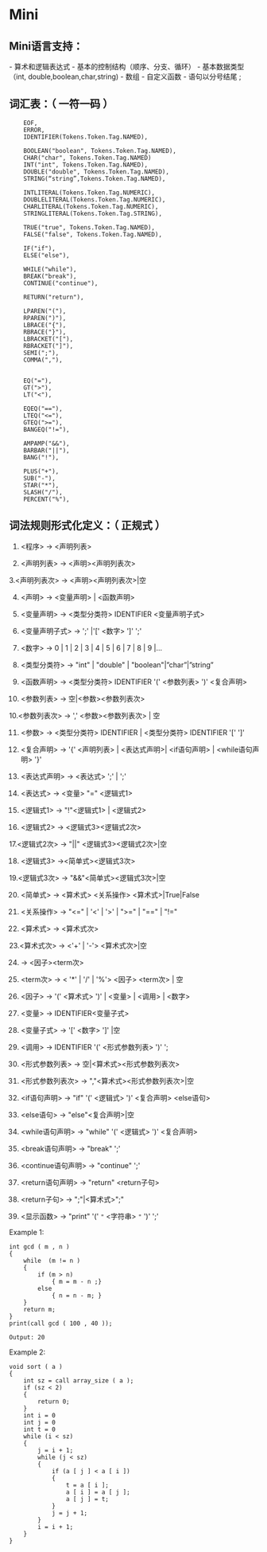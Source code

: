 # Mini

## Mini语言支持：

- 算术和逻辑表达式
- 基本的控制结构（顺序、分支、循环）
- 基本数据类型（int, double,boolean,char,string)
- 数组
- 自定义函数
- 语句以分号结尾 ;


## 词汇表：（ 一符一码 ）
         
        EOF,
        ERROR,
        IDENTIFIER(Tokens.Token.Tag.NAMED),

        BOOLEAN("boolean", Tokens.Token.Tag.NAMED),
        CHAR("char", Tokens.Token.Tag.NAMED)
        INT("int", Tokens.Token.Tag.NAMED), 
        DOUBLE("double", Tokens.Token.Tag.NAMED),
        STRING(“string”,Tokens.Token.Tag.NAMED),

        INTLITERAL(Tokens.Token.Tag.NUMERIC),
        DOUBLELITERAL(Tokens.Token.Tag.NUMERIC),
        CHARLITERAL(Tokens.Token.Tag.NUMERIC),
        STRINGLITERAL(Tokens.Token.Tag.STRING),

        TRUE("true", Tokens.Token.Tag.NAMED),
        FALSE("false", Tokens.Token.Tag.NAMED),

        IF("if"),
        ELSE("else"),

        WHILE("while"),
        BREAK("break"),
        CONTINUE("continue"),
        
        RETURN("return"),
     
        LPAREN("("),
        RPAREN(")"),
        LBRACE("{"),
        RBRACE("}"),
        LBRACKET("["),
        RBRACKET("]"),
        SEMI(";"),
        COMMA(","),
        
        
        EQ("="),
        GT(">"),
        LT("<"),
        
        EQEQ("=="),
        LTEQ("<="),
        GTEQ(">="),
        BANGEQ("!="),
        
        AMPAMP("&&"),
        BARBAR("||"),
        BANG("!"),

        PLUS("+"),
        SUB("-"),
        STAR("*"),
        SLASH("/"),
        PERCENT("%"),
       

## 词法规则形式化定义：（ 正规式 ）
 
1. <程序> → <声明列表> 

2. <声明列表> → <声明><声明列表次>

3.<声明列表次> → <声明><声明列表次>|空

4. <声明> → <变量声明> | <函数声明>

5. <变量声明> → <类型分类符> IDENTIFIER <变量声明子式>

6. <变量声明子式> →  ';' |'[' <数字> ']' ';' 

6. <数字> → 0 | 1 | 2 | 3 | 4 | 5 | 6 | 7 | 8 | 9 |...

7. <类型分类符> → "int" | "double" | "boolean"|”char”|”string”

8. <函数声明> → <类型分类符> IDENTIFIER '(' <参数列表> ')' <复合声明>       

9. <参数列表> →  空|<参数><参数列表次>

10.<参数列表次> → ',' <参数><参数列表次> | 空

11. <参数> → <类型分类符> IDENTIFIER | <类型分类符> IDENTIFIER '[' ']'

12. <复合声明> → '{' <声明列表> | <表达式声明>| <if语句声明> | <while语句声明> '}'

13. <表达式声明> → <表达式> ';' | ';'    

14. <表达式> → <变量> "=" <逻辑式1>

15. <逻辑式1> → "!"<逻辑式1> | <逻辑式2>     

16. <逻辑式2> → <逻辑式3><逻辑式2次>

17.<逻辑式2次> → "||" <逻辑式3><逻辑式2次>|空

18. <逻辑式3> →<简单式><逻辑式3次>

19.<逻辑式3次> → "&&"<简单式><逻辑式3次>|空

20. <简单式> → <算术式> <关系操作> <算术式>|True|False 

21. <关系操作> → "<=" | '<' | '>' | ">=" | "==" | "!="

22. <算术式> → <term><算术式次>

23.<算术式次> → <'+' | '-'> <term><算术式次>|空 

24. <term> → <因子><term次>

25. <term次> → < '*' | '/' | '%'> <因子> <term次> | 空

26. <因子> → '(' <算术式> ')' | <变量> | <调用> | <数字> 

27. <变量> → IDENTIFIER<变量子式>

28. <变量子式> → '[' <数字> ']' |空

28. <调用> → IDENTIFIER '(' <形式参数列表> ')' ';

29. <形式参数列表> → 空|<算术式><形式参数列表次>

30. <形式参数列表次> → ","<算术式><形式参数列表次>|空

31. <if语句声明> → "if" '(' <逻辑式> ')' <复合声明> <else语句>

32. <else语句> → "else"<复合声明>|空

32. <while语句声明> → "while" '(' <逻辑式> ')' <复合声明>

33. <break语句声明> → "break" ';'

34. <continue语句声明> → "continue" ';' 

35. <return语句声明> → "return" <return子句>

36. <return子句> → ";"|<算术式>";"

37. <显示函数> → "print" '(' `"` <字符串> `"` ')' ';'

Example 1:

```
int gcd ( m , n )
{
	while  (m != n )
	{
		if (m > n) 
			{ m = m - n ;}
		else
			{ n = n - m; }
	}
	return m;
}
print(call gcd ( 100 , 40 ));

Output: 20
```

Example 2:

```
void sort ( a )
{
	int sz = call array_size ( a );
	if (sz < 2)
	{
		return 0;
	}
	int i = 0
	int j = 0
	int t = 0
	while (i < sz)
	{
		j = i + 1;
		while (j < sz)
		{
			if (a [ j ] < a [ i ])
			{
				t = a [ i ];
				a [ i ] = a [ j ];
				a [ j ] = t;
			}
			j = j + 1;
		}		
		i = i + 1;
	}
}
